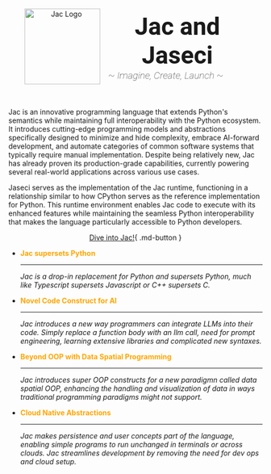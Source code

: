 #
<div class="hero" style="background-color: var(--bg-color); padding: 2rem; text-align: center;">
  <div class="container">
    <div style="display: flex; align-items: center; justify-content: center;">
      <img src="/assets/logo.png" alt="Jac Logo" width="150rem"/>
      <div style="color: var(--hero-text-color); font-size: 3rem; font-weight: 600; margin-left: 1rem; font-family: 'Roboto', sans-serif; display: flex; flex-direction: column; align-items: flex-start;">
        Jac and Jaseci
        <span style="font-size: 1.2rem; font-style: italic; font-weight: 100; margin: 0; color: var(--hero-text-color);">
          ~ Imagine, Create, Launch ~
        </span>
      </div>
    </div>
  </div>
</div>

Jac is an innovative programming language that extends Python's semantics while maintaining full interoperability with the Python ecosystem. It introduces cutting-edge programming models and abstractions specifically designed to minimize and hide complexity, embrace AI-forward development, and automate categories of common software systems that typically require manual implementation. Despite being relatively new, Jac has already proven its production-grade capabilities, currently powering several real-world applications across various use cases.

Jaseci serves as the implementation of the Jac runtime, functioning in a relationship similar to how CPython serves as the reference implementation for Python. This runtime environment enables Jac code to execute with its enhanced features while maintaining the seamless Python interoperability that makes the language particularly accessible to Python developers.

<div class="grid cards" style="text-align: center;" markdown>

[Dive into Jac!](learn/introduction.md){ .md-button }

</div>

<div class="grid cards" markdown>

- <span style="color: orange; font-weight: bold">Jac supersets Python</span>

    ---

    *Jac is a drop-in replacement for Python and supersets Python, much like Typescript supersets Javascript or C++ supersets C.*

- <span style="color: orange; font-weight: bold">Novel Code Construct for AI</span>

    ---

    *Jac introduces a new way programmers can integrate LLMs into their code. Simply replace a function body with an llm call, need for prompt engineering, learning extensive libraries and complicated new syntaxes.*



- <span style="color: orange; font-weight: bold">Beyond OOP with Data Spatial Programming</span>

    ---

    *Jac introduces super OOP constructs for a new paradigmn called data spatial OOP, enhancing the handling and visualization of data in ways traditional programming paradigms might not support.*

- <span style="color: orange; font-weight: bold">Cloud Native Abstractions</span>

    ---

     *Jac makes persistence and user concepts part of the language, enabling simple programs to run unchanged in terminals or across clouds. Jac streamlines development by removing the need for dev ops and cloud setup.*

</div>
<!-- # Welcome to Jac

**Jac** combines the power and flexibility of Python's ecosystem and 'pythonic' coding style with a unique 'jactastic' approach to programming. It draws inspiration from a variety of programming languages to improve upon Python to create an engaging, productive, and intuitive coding experience, giving the coder all of python's power, plus superpowers. Additionally, Jac introduces a keystone innovation that may prove to be a monumental advancement in programming languages called the **Data Spatial Programming Model**.

Just as Object-Oriented Programming (OOP) brought a higher level of abstraction to C and Fortran's functions offered a new way to manage assembly code, Jac introduces Data Spatial Programming constructs expanding on the concept of OOP. This new model is a higher-level abstraction that lets programmers rethink how they interact with data structures, and enable new ways of thinking and being productive.

That being said, Jac was meticulously designed to provide a seamless gradient of expressiveness allowing coders to code in a familiar pythonic style, while using as much or as little data spatial semantics as they'd like.

## A Love Letter to Python, and Beyond

Jac's design encapsulates a love for the world of programming, computers, and code. It captures the spirit of what makes coding joyful while expanding upon the foundation laid by the beloved language - Python. At its core, Jac is a love letter to Python and modern coding. It inherits the clean syntax, flexibility, and broad applicability that makes Python one of the most popular programming languages in the world while being designed to give us coders new (and old) superpowers.

## A New Home Language

The goal of Jac is to serve as a home language for a coders lifestyle. Jac is built for us, folks who love python, see coding as beauty, and are serious hackers aiming to launch everything they do to the world. It is the language that I've always wanted and one that I believe you will enjoy too. We are looking forward to seeing what you will create with Jac, and how you will add to its evolving story.

Join us on this exciting journey. Let's make code art with Jac. -->
